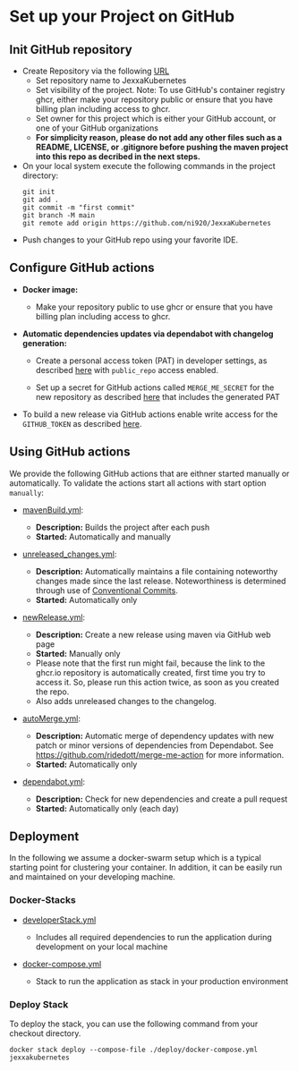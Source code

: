 # Set up your Project on GitHub

## Init GitHub repository

* Create Repository via the following [URL](https://github.com/new)
  * Set repository name to JexxaKubernetes 
  * Set visibility of the project. Note: To use GitHub's container registry ghcr, either make your repository public or ensure that you have billing plan including access to ghcr. 
  * Set owner for this project which is either your GitHub account, or one of your GitHub organizations
  * __For simplicity reason, please do not add any other files such as a README, LICENSE, or .gitignore before pushing the maven project into this repo as decribed in the next steps.__
* On your local system execute the following commands in the project directory:
    ```
    git init
    git add .
    git commit -m "first commit"
    git branch -M main
    git remote add origin https://github.com/ni920/JexxaKubernetes
    ```
* Push changes to your GitHub repo using your favorite IDE.


## Configure GitHub actions 

*   __Docker image:__

    * Make your repository public to use ghcr or ensure that you have billing plan including access to ghcr.
  
*   __Automatic dependencies updates via dependabot with changelog generation:__ 

    *   Create a personal access token (PAT) in developer settings, as described [here](https://docs.github.com/en/authentication/keeping-your-account-and-data-secure/creating-a-personal-access-token) with `public_repo` access enabled.

    *   Set up a secret for GitHub actions called `MERGE_ME_SECRET` for the new repository as described [here](https://docs.github.com/en/actions/security-guides/encrypted-secrets?tool=webui#creating-encrypted-secrets-for-a-repository) that includes the generated PAT

*   To build a new release via GitHub actions enable write access for the  `GITHUB_TOKEN` as described [here](https://docs.github.com/en/repositories/managing-your-repositorys-settings-and-features/enabling-features-for-your-repository/managing-github-actions-settings-for-a-repository#configuring-the-default-github_token-permissions).


## Using GitHub actions

We provide the following GitHub actions that are eithner started manually or automatically. To validate the actions start all actions with start option `manually`:  

*   [mavenBuild.yml](https://github.com/ni920/JexxaKubernetes/actions/workflows/mavenBuild.yml):
    *   __Description:__ Builds the project after each push
    *   __Started:__ Automatically and manually   

*   [unreleased_changes.yml](https://github.com/ni920/JexxaKubernetes/actions/workflows/unreleased_changes.yml):
    *   __Description:__ Automatically maintains a file containing noteworthy changes made since the last release. Noteworthiness is determined through use of [Conventional Commits](https://www.conventionalcommits.org/en/v1.0.0/).
    *   __Started:__ Automatically only

*   [newRelease.yml](https://github.com/ni920/JexxaKubernetes/actions/workflows/newRelease.yml):
    *   __Description:__ Create a new release using maven via GitHub web page
    *   __Started:__ Manually only
    *   Please note that the first run might fail, because the link to the ghcr.io repository is automatically created, first time you try to access it. So, please run this action twice, as soon as you created the repo.
    *   Also adds unreleased changes to the changelog.


*   [autoMerge.yml](https://github.com/ni920/JexxaKubernetes/actions/workflows/autoMerge.yml):
    *   __Description:__ Automatic merge of dependency updates with new patch or minor versions of dependencies from Dependabot. See https://github.com/ridedott/merge-me-action for more information.
    *   __Started:__ Automatically only

*   [dependabot.yml](https://github.com/ni920/JexxaKubernetes/actions/workflows/dependabot.yml):
    *   __Description:__ Check for new dependencies and create a pull request
    *   __Started:__ Automatically only (each day)

## Deployment 

In the following we assume a docker-swarm setup which is a typical starting point for clustering your container.
In addition, it can be easily run and maintained on your developing machine. 

### Docker-Stacks

*   [developerStack.yml](deploy/developerStack.yml)
    *   Includes all required dependencies to run the application during development on your local machine

*   [docker-compose.yml](deploy/docker-compose.yml)
    *   Stack to run the application as stack in your production environment

### Deploy Stack 

To deploy the stack, you can use the following command from your checkout directory. 
```shell
docker stack deploy --compose-file ./deploy/docker-compose.yml jexxakubernetes
```
